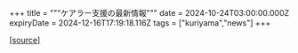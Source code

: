 +++
title = """ケアラー支援の最新情報"""
date = 2024-10-24T03:00:00.000Z
expiryDate = 2024-12-16T17:19:18.116Z
tags = ["kuriyama","news"]
+++


[[source]](https://www.town.kuriyama.hokkaido.jp/site/keara-sien/15220.html)
